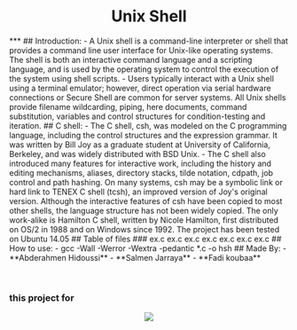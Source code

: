 <center><h1>Unix Shell</h1></center> ***
## Introduction:
- A Unix shell is a command-line interpreter or shell that provides a command line user interface for Unix-like operating 
systems. The shell is both an interactive command language and a scripting language, and is used by the operating system to 
control the execution of the system using shell scripts. - Users typically interact with a Unix shell using a terminal 
emulator; however, direct operation via serial hardware connections or Secure Shell are common for server systems. All Unix 
shells provide filename wildcarding, piping, here documents, command substitution, variables and control structures for 
condition-testing and iteration.
## C shell:
- The C shell, csh, was modeled on the C programming language, including the control structures and the expression grammar. It 
was written by Bill Joy as a graduate student at University of California, Berkeley, and was widely distributed with BSD Unix. 
- The C shell also introduced many features for interactive work, including the history and editing mechanisms, aliases, 
directory stacks, tilde notation, cdpath, job control and path hashing. On many systems, csh may be a symbolic link or hard 
link to TENEX C shell (tcsh), an improved version of Joy's original version. Although the interactive features of csh have been 
copied to most other shells, the language structure has not been widely copied. The only work-alike is Hamilton C shell, 
written by Nicole Hamilton, first distributed on OS/2 in 1988 and on Windows since 1992. The project has been tested on Ubuntu 
14.05
## Table of files
### ex.c ex.c ex.c ex.c ex.c ex.c ex.c
## How to use:
- gcc -Wall -Werror -Wextra -pedantic *.c -o hsh
## Made By:
- **Abderahmen Hidoussi** - **Salmen Jarraya** - **Fadi koubaa** <p align="justify"><br><h3>this project for</h3></p> <p 
align="center"><img src="https://www.holbertonschool.com/holberton-logo.png">
	
 
